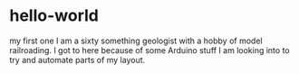 # hello-world
my first one
I am a sixty something geologist with a hobby of model railroading.
I got to here because of some Arduino stuff I am looking into to try and automate parts of my layout.

